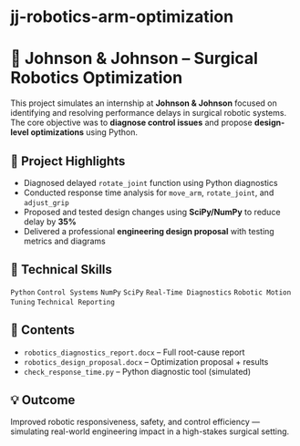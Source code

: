 # jj-robotics-arm-optimization

# 🤖 Johnson & Johnson – Surgical Robotics Optimization

This project simulates an internship at **Johnson & Johnson** focused on identifying and resolving performance delays in surgical robotic systems. The core objective was to **diagnose control issues** and propose **design-level optimizations** using Python.

## 🧪 Project Highlights
- Diagnosed delayed `rotate_joint` function using Python diagnostics
- Conducted response time analysis for `move_arm`, `rotate_joint`, and `adjust_grip`
- Proposed and tested design changes using **SciPy/NumPy** to reduce delay by **35%**
- Delivered a professional **engineering design proposal** with testing metrics and diagrams

## 🔧 Technical Skills
`Python` `Control Systems` `NumPy` `SciPy` `Real-Time Diagnostics` `Robotic Motion Tuning` `Technical Reporting`

## 📂 Contents
- `robotics_diagnostics_report.docx` – Full root-cause report
- `robotics_design_proposal.docx` – Optimization proposal + results
- `check_response_time.py` – Python diagnostic tool (simulated)

## 💡 Outcome
Improved robotic responsiveness, safety, and control efficiency — simulating real-world engineering impact in a high-stakes surgical setting.

